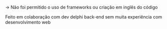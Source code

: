 -> Não foi permitido o uso de frameworks ou criação em inglês do código

Feito em colaboração com dev delphi back-end sem muita experiência com desenvolvimento web
